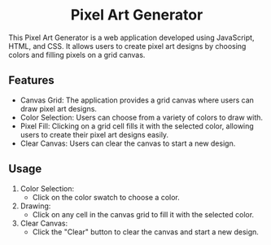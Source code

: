 <center>

# Pixel Art Generator

</center>

This Pixel Art Generator is a web application developed using JavaScript, HTML, and CSS. It allows users to create pixel art designs by choosing colors and filling pixels on a grid canvas. 

## Features
* Canvas Grid: The application provides a grid canvas where users can draw pixel art designs.
* Color Selection: Users can choose from a variety of colors to draw with.
* Pixel Fill: Clicking on a grid cell fills it with the selected color, allowing users to create their pixel art designs easily.
* Clear Canvas: Users can clear the canvas to start a new design.

## Usage
1. Color Selection:
   * Click on the color swatch to choose a color.
2. Drawing:
   * Click on any cell in the canvas grid to fill it with the selected color.
3. Clear Canvas:
   * Click the "Clear" button to clear the canvas and start a new design.